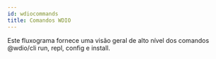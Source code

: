 ```yaml
---
id: wdiocommands
title: Comandos WDIO
---
```


Este fluxograma fornece uma visão geral de alto nível dos comandos @wdio/cli run, repl, config e install.

<CreateFlowcharts id='wdiocommands' />
